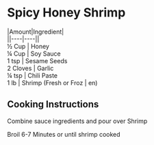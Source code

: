 # Spicy Honey Shrimp  
  
|Amount|Ingredient|  
||----|----||  
½ Cup | Honey  
¼ Cup | Soy Sauce  
1 tsp | Sesame Seeds  
2 Cloves | Garlic  
¼ tsp | Chili Paste  
1 lb | Shrimp (Fresh or Froz | en)  
  
## Cooking Instructions  
Combine sauce ingredients and pour over Shrimp  
  
Broil 6-7 Minutes or until shrimp cooked  
  